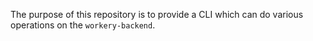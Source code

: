 The purpose of this repository is to provide a CLI which can do various operations on the `workery-backend`.
